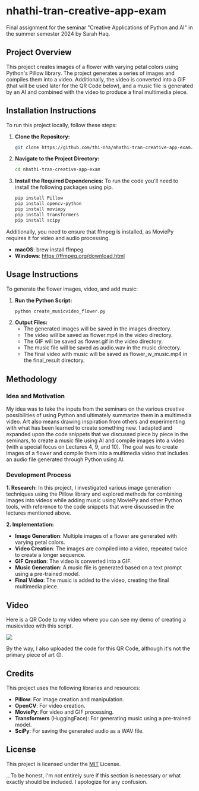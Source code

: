 # **nhathi-tran-creative-app-exam**
Final assignment for the seminar "Creative Applications of Python and AI" in the summer semester 2024 by Sarah Haq.

## **Project Overview**
This project creates images of a flower with varying petal colors using Python's Pillow library. The project generates a series of images and compiles them into a video. Additionally, the video is converted into a GIF (that will be used later for the QR Code below), and a music file is generated by an AI and combined with the video to produce a final multimedia piece.

## **Installation Instructions**
To run this project locally, follow these steps:

1. **Clone the Repository:**
      ```bash
      git clone https://github.com/thi-nha/nhathi-tran-creative-app-exam.git

2. **Navigate to the Project Directory:**
      ```bash
      cd nhathi-tran-creative-app-exam

3. **Install the Required Dependencies:**
   To run the code you'll need to install the following packages using pip.
      ```bash
      pip install Pillow
      pip install opencv-python
      pip install moviepy
      pip install transformers
      pip install scipy   

Additionally, you need to ensure that ffmpeg is installed, as MoviePy requires it for video and audio processing.
   - **macOS**: brew install ffmpeg
   - **Windows**: https://ffmpeg.org/download.html
   

## **Usage Instructions**
To generate the flower images, video, and add music:

1. **Run the Python Script:**
   ```bash
   python create_musicvideo_flower.py

2. **Output Files:**
   - The generated images will be saved in the images directory.
   - The video will be saved as flower.mp4 in the video directory.
   - The GIF will be saved as flower.gif in the video directory.
   - The music file will be saved as audio.wav in the music directory.
   - The final video with music will be saved as flower_w_music.mp4 in the final_result directory.

## **Methodology**
### **Idea and Motivation**
My idea was to take the inputs from the seminars on the various creative possibilities of using Python and ultimately summarize them in a multimedia video. Art also means drawing inspiration from others and experimenting with what has been learned to create something new.
I adapted and expanded upon the code snippets that we discussed piece by piece in the seminars, to create a music file using AI and compile images into a video (with a special focus on Lectures 4, 9, and 10).
The goal was to create images of a flower and compile them into a multimedia video that includes an audio file generated through Python using AI.


### **Development Process**
**1. Research:**
In this project, I investigated various image generation techniques using the Pillow library and explored methods for combining images into videos while adding music using MoviePy and other Python tools, with reference to the code snippets that were discussed in the lectures mentioned above.

**2. Implementation:**
- **Image Generation**: Multiple images of a flower are generated with varying petal colors.
- **Video Creation**: The images are compiled into a video, repeated twice to create a longer sequence.
- **GIF Creation**: The video is converted into a GIF.
- **Music Generation**: A music file is generated based on a text prompt using a pre-trained model.
- **Final Video**: The music is added to the video, creating the final multimedia piece.

## **Video**
Here is a QR Code to my video where you can see my demo of creating a musicvideo with this script.


 ![](QR_to_myVideo.gif)



By the way, I also uploaded the code for this QR Code, although it's not the primary piece of art 😊.

## **Credits**
This project uses the following libraries and resources:
- **Pillow**: For image creation and manipulation.
- **OpenCV**: For video creation.
- **MoviePy**: For video and GIF processing.
- **Transformers** (HuggingFace): For generating music using a pre-trained model.
- **SciPy**: For saving the generated audio as a WAV file.
  
## **License**
This project is licensed under the [MIT](https://choosealicense.com/licenses/mit/) License. 

...To be honest, I'm not entirely sure if this section is necessary or what exactly should be included. I apologize for any confusion.
